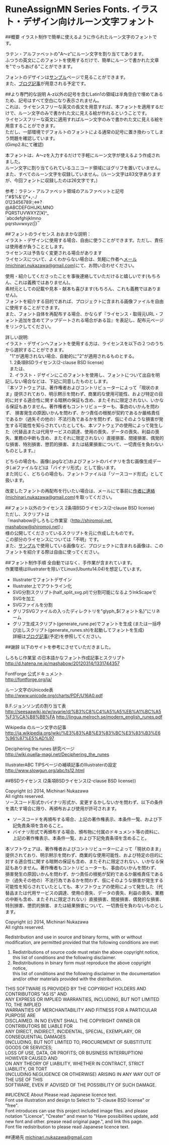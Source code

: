 RuneAssignMN Series Fonts. イラスト・デザイン向けルーン文字フォント
====

##概要
イラスト制作で簡単に使えるように作られたルーン文字のフォントです。  

ラテン・アルファベットの"A〜z"にルーン文字を割り当ててあります。  
ふつうの英文にこのフォントを使用するだけで、簡単にルーンで書かれた文章を"でっちあげる"ことができます。  

フォントのデザインは[サンプル][ghpages_index]ページで見ることができます。  
また、[ブログ記事][blog_article]が用意される予定です。  


##より専門的な説明
A-z以外の記号を含むLatin1の領域は半角空白で埋めてあるため、記号はすべて空白になり表示されません。  
これは、ライセンスフリーな英文の長文を用意すれば、本フォントを適用するだけで、ルーン文字のみで書かれた文に見える絵が作れるということです。  
ライセンスフリーな英文に適用すればルーン文字のみで書かれた文に見える絵を用意することができます。  
ただし、一部環境でデフォルトのフォントによる通常の記号に置き換わってしまう問題を確認しています。  
(Gimp2.8にて確認)  

本フォントは、A〜zを入力するだけで手軽にルーン文字が使えるよう作成されました。  
ルーン文字に割り当てられているユニコード領域にはグリフを置いていません。  
また、すべてのルーン文字を収録していません。(ルーン文字は83文字ありますが、今回フォントに収録したのは26文字です。)  

参考：ラテン・アルファベット領域のアルファベットと記号  
!"#$%&'()*+,-./  
0123456789:;<=>?  
@ABCDEFGHIJKLMNO  
PQRSTUVWXYZ[¥]^_  
`abcdefghijklmno  
pqrstuvwxyz{|}‾  

##フォントのライセンス
おおまかな説明：  
 イラスト・デザインに使用する場合、自由に使うことができます。ただし、責任は使用者が負うこととします。  
 ライセンスは予告なく変更される場合があります  
 ライセンスについて、よくわからない場合は、気軽に作者へ[メール(michinari.nukazawa@gmail.com)][mailto]にて、お問い合わせください。
  
 使用・紹介してくださったことを事後連絡していただけると嬉しいです(もちろん、これは義務ではありません)。  
 素材元としての記載や見本・献本も喜びます(もちろん、これも義務ではありません)。  
 フォントを紹介する目的であれば、プロジェクトに含まれる画像ファイルを自由に使用することができます。  
 また、フォント自体を再配布する場合、かならず『ライセンス・取得元URL・フォント追加を含めてアップデートされる場合がある旨』を表記し、配布元ページをリンクしてください。  


詳しい説明:  
 イラスト・デザインへフォントを使用する方は、ライセンスを以下の２つのうちから選択することができます。  
　"1"が適用されない場合、自動的に"2"が適用されるものとする。  
　1. 2条項BSDライセンス(2-clause BSD license)  
　または、  
　2. イラスト・デザインにこのフォントを使用し、フォントについて出自を明記しない場合などは、下記に同意したものとします。  
  『本ソフトウェアは、著作権者およびコントリビューターによって「現状のまま」提供されており、明示黙示を問わず、商業的な使用可能性、および特定の目的に対する適合性に関する暗黙の保証も含め、またそれに限定されない、いかなる保証もありません。著作権者もコントリビューターも、事由のいかんを問わず、 損害発生の原因いかんを問わず、かつ責任の根拠が契約であるか厳格責任であるか（過失その他の）不法行為であるかを問わず、仮にそのような損害が発生する可能性を知らされていたとしても、本ソフトウェアの使用によって発生した（代替品または代用サービスの調達、使用の喪失、データの喪失、利益の喪失、業務の中断も含め、またそれに限定されない）直接損害、間接損害、偶発的な損害、特別損害、懲罰的損害、または結果損害について、一切責任を負わないものとします。』  

どちらの場合も、画像(.jpgなど)およびフォントのバイナリを含む画像生成データ(.aiファイルなど)は「バイナリ形式」として扱います。  
また同じく、どちらの場合も、フォントファイルは「ソースコード形式」として扱います。  

改変したフォントの再配布を行いたい場合は、メールにて事前に[作者に連絡(michinari.nukazawa@gmail.com)][mailto]を取ってください。


##フォント以外のライセンス
2条項BSDライセンス(2-clause BSD license)  
ただし、スクリプトは  
『mashabow＠しろもじ作業室（http://shiromoji.net, mashabow@shiromoji.net）』  
様の公開してくださっているスクリプトを元に作成したものです。  
この部分のライセンスについては「不明」です。  
また、[サンプル][ghpages_index]で使用している画像など、プロジェクトに含まれる画像は、このフォントを紹介する際は自由に使ってください。  


##フォント制作手順
全自動ではなく、手作業が含まれています。  
作業環境はIllustraterを除いてLinux(Ubuntu14.04)を想定しています。  
 * Illustraterでフォントデザイン
 * Illustrater上でアウトライン化
 * SVG分割スクリプト(half_split_svg.pl)で分割可能になるようInkScapeでSVGを加工
 * SVGファイルを分割
 * グリフSVGファイルの入ったディレクトリを"glyph_${フォント名}"にリネーム
 * グリフ生成スクリプト(generate_rune.pe)でフォントを生成
 (または一括呼び出しスクリプト(generate_runes.sh)を起動してフォントを生成)  
詳細は[ブログ記事][blog_article](予定)を参照してください。  

##謝辞
以下のサイトを参考にさせていただきました。  

しろもじ作業室 の日本語かなフォント作成記事とスクリプト  
http://d.hatena.ne.jp/mashabow/20120314/1331744357

FontForge 公式ドキュメント  
http://fontforge.org/ja/

ルーン文字のUnicode表  
http://www.unicode.org/charts/PDF/U16A0.pdf

B.F.ジョンソン式の割り当て表  
http://seesaawiki.jp/w/qvarie/d/%B3%C8%C4%A5%A5%EB%A1%BC%A5%F3%CA%B8%BB%FA
http://lingua.melroch.se/modern_english_runes.pdf

Wikipedia のルーン文字の記事  
http://ja.wikipedia.org/wiki/%E3%83%AB%E3%83%BC%E3%83%B3%E6%96%87%E5%AD%97

Deciphering the runes 研究ページ  
http://wiki.puella-magi.net/Deciphering_the_runes

IllustraterABC TIPSページの補填記事のIllustraterの設定  
http://www.slowgun.org/abc/ts12.html



##BSDライセンス (2条項BSDライセンス(2-clause BSD license))

Copyright (c) 2014, Michinari Nukazawa  
All rights reserved.  
ソースコード形式かバイナリ形式か、変更するかしないかを問わず、以下の条件を満たす場合に限り、再頒布および使用が許可されます。  

 * ソースコードを再頒布する場合、上記の著作権表示、本条件一覧、および下記免責条項を含めること。
 * バイナリ形式で再頒布する場合、頒布物に付属のドキュメント等の資料に、上記の著作権表示、本条件一覧、および下記免責条項を含めること。

本ソフトウェアは、著作権者およびコントリビューターによって「現状のまま」提供されており、明示黙示を問わず、商業的な使用可能性、および特定の目的に対する適合性に関する暗黙の保証も含め、またそれに限定されない、いかなる保証もありません。著作権者もコントリビューターも、事由のいかんを問わず、 損害発生の原因いかんを問わず、かつ責任の根拠が契約であるか厳格責任であるか（過失その他の）不法行為であるかを問わず、仮にそのような損害が発生する可能性を知らされていたとしても、本ソフトウェアの使用によって発生した（代替品または代用サービスの調達、使用の喪失、データの喪失、利益の喪失、業務の中断も含め、またそれに限定されない）直接損害、間接損害、偶発的な損害、特別損害、懲罰的損害、または結果損害について、一切責任を負わないものとします。  


Copyright (c) 2014, Michinari Nukazawa  
All rights reserved.  

Redistribution and use in source and binary forms, with or without  
modification, are permitted provided that the following conditions are met:  

1. Redistributions of source code must retain the above copyright notice,  
   this list of conditions and the following disclaimer.  
2. Redistributions in binary form must reproduce the above copyright notice,  
   this list of conditions and the following disclaimer in the documentation  
   and/or other materials provided with the distribution.  

THIS SOFTWARE IS PROVIDED BY THE COPYRIGHT HOLDERS AND CONTRIBUTORS "AS IS" AND  
ANY EXPRESS OR IMPLIED WARRANTIES, INCLUDING, BUT NOT LIMITED TO, THE IMPLIED  
WARRANTIES OF MERCHANTABILITY AND FITNESS FOR A PARTICULAR PURPOSE ARE  
DISCLAIMED. IN NO EVENT SHALL THE COPYRIGHT OWNER OR CONTRIBUTORS BE LIABLE FOR  
ANY DIRECT, INDIRECT, INCIDENTAL, SPECIAL, EXEMPLARY, OR CONSEQUENTIAL DAMAGES  
(INCLUDING, BUT NOT LIMITED TO, PROCUREMENT OF SUBSTITUTE GOODS OR SERVICES;  
LOSS OF USE, DATA, OR PROFITS; OR BUSINESS INTERRUPTION) HOWEVER CAUSED AND  
ON ANY THEORY OF LIABILITY, WHETHER IN CONTRACT, STRICT LIABILITY, OR TORT  
(INCLUDING NEGLIGENCE OR OTHERWISE) ARISING IN ANY WAY OUT OF THE USE OF THIS  
SOFTWARE, EVEN IF ADVISED OF THE POSSIBILITY OF SUCH DAMAGE.  

##LICENCE About
Please read Japanese licence text.  
Font use illustration and design to Select to "2-clause BSD license" or "free".  
Font introduces can use this project included image files. and please notation "Licence", "Creater"
 and mean to "Have possibilities update, add new font and other. prease read original page.", and link this page.  
Font file redistribution to please read Japanese licence text.  

##連絡先
[michinari.nukazawa@gmail.com][mailto]

[ghpages_index]: http://michinarinukazawa.github.io/RuneAssignMN_Series_Fonts/
[blog_article]: http://blog.michinari-nukazawa.com/
[mailto]: mailto://blog.michinari.nukazawa@gmail.com
